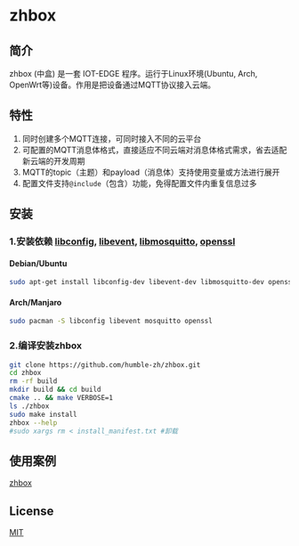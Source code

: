 # zhbox

## 简介

zhbox (中盒) 是一套 IOT-EDGE 程序。运行于Linux环境(Ubuntu, Arch, OpenWrt等)设备。作用是把设备通过MQTT协议接入云端。

## 特性

1. 同时创建多个MQTT连接，可同时接入不同的云平台
2. 可配置的MQTT消息体格式，直接适应不同云端对消息体格式需求，省去适配新云端的开发周期
3. MQTT的topic（主题）和payload（消息体）支持使用变量或方法进行展开
4. 配置文件支持`@include`（包含）功能，免得配置文件内重复信息过多

## 安装

### 1.安装依赖 [libconfig](https://hyperrealm.github.io/libconfig/), [libevent](https://libevent.org/), [libmosquitto](https://mosquitto.org/), [openssl](https://www.openssl.org/)

#### Debian/Ubuntu
```bash
sudo apt-get install libconfig-dev libevent-dev libmosquitto-dev openssl libssl-dev
```

#### Arch/Manjaro
```bash
sudo pacman -S libconfig libevent mosquitto openssl
```

### 2.编译安装zhbox

```bash
git clone https://github.com/humble-zh/zhbox.git
cd zhbox
rm -rf build
mkdir build && cd build
cmake .. && make VERBOSE=1
ls ./zhbox
sudo make install
zhbox --help
#sudo xargs rm < install_manifest.txt #卸载
```

## 使用案例

[zhbox](https://humble-zh.github.io/zhbox/)

## License

[MIT](./LICENSE)
